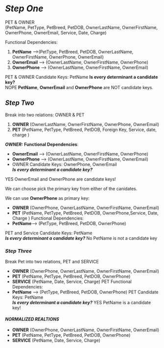 # ***Step One***

PET & OWNER   
(PetName, PetType, PetBreed, PetDOB, OwnerLastName, OwnerFirstName, OwnerPhone, OwnerEmail, Service, Date, Charge)

Functional Dependencies:
 1. **PetName** -->(PetType, PetBreed, PetDOB, OwnerLastName, OwnerFirstName, OwnerPhone, OwnerEmail)
 1. **OwnerEmail** --> (OwnerLastName, OwnerFirstName, OwnerPhone)
 1. **OwnerPhone** --> (OwnerLastName, OwnerFirstName, OwnerEmail)
 
PET & OWNER Candidate Keys: PetName
**Is every determinant a candidate key?**  
NOPE __PetName__, __OwnerEmail__ and __OwnerPhone__ are NOT candidate keys.

## ***Step Two***

Break into two relations: OWNER & PET
 1. **OWNER** (OwnerLastName, OwnerFirstName, OwnerPhone, OwnerEmail)
 1. **PET** (PetName, PetType, PetBreed, PetDOB, Foreign Key, Service, date, charge )

***OWNER:***
 __Functional Dependencies__:
 * **OwnerEmail** --> (OwnerLastName, OwnerFirstName, OwnerPhone)
 * **OwnerPhone** --> (OwnerLastName, OwnerFirstName, OwnerEmail)
 * OWNER Candidate Keys: OwnerPhone, OwnerEmail   
***Is every determinant a candidate key?***

YES OwnerEmail and OwnerPhone are candidate keys!

We can choose pick the primary key from either of the canidates.

We can use __OwnerPhone__ as primary key:

 * **OWNER** (OwnerPhone, OwnerLastName, OwnerFirstName, OwnerEmail)
 * **PET** (PetName, PetType, PetBreed, PetDOB, OwnerPhone,Service, Date, Charge )
Functional Dependencies:
 * **PetName**--> (PetType, PetBreed, PetDOB, OwnerPhone)
  
PET and Service Candidate Keys: PetName   
***Is every determinant a candidate key?***
No PetName is not a candidate key

### ***Step Three***

Break Pet into two relations, PET and SERVICE
 * **OWNER** (OwnerPhone, OwnerLastName, OwnerFirstName, OwnerEmail)
 * **PET** (PetName, PetType, PetBreed, PetDOB, OwnerPhone)
 * **SERVICE** (PetName, Date, Service, Charge)
PET  Functional Dependencies:
 * **PetName** --> (PetType, PetBreed, PetDOB, OwnerPhone)
PET Candidate Keys: PetName   
***Is every determinant a candidate key?***
YES PetName is a candidate key!
#### ***NORMALIZED REALTIONS***

 * **OWNER** (OwnerPhone, OwnerLastName, OwnerFirstName, OwnerEmail)
 * **PET** (PetName, PetType, PetBreed, PetDOB, OwnerPhone)
 * **SERVICE** (PetName, Date, Service, Charge)  
